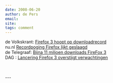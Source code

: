 ```yaml
---
date: 2008-06-20
author: de Pers
email: 
site: 
tags: comment
---
```


<p>
de Volkskrant: <a href="http://www.volkskrant.nl/multimedia/article1032211.ece/Firefox_3_hoopt_op_downloadrecord">Firefox 3 hoopt op downloadrecord</a><br/>
nu.nl <a href="http://www.nu.nl/news/1620177/50/Recordpoging_Firefox_lijkt_geslaagd.html">Recordpoging Firefox lijkt geslaagd</a><br/>
de Telegraaf: <a href="http://www.telegraaf.nl/digitaal/4267654/_Bijna_11_miljoen_downloads_FireFox_3__.html">Bijna 11 miljoen downloads FireFox 3</a><br/>
DAG : <a href="http://www.dag.nl/1081568/NIEUWS/Artikelpagina-Nieuws/Lancering-Firefox-3-overstijgt-verwachtingen.htm">Lancering Firefox 3 overstijgt verwachtingen</a><br/>
<a href=""></a><br/>
<a href=""></a><br/>
</p>
---